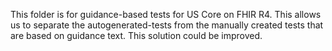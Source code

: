 This folder is for guidance-based tests for US Core on FHIR R4.  This allows us
to separate the autogenerated-tests from the manually created tests that are based
on guidance text.  This solution could be improved.

